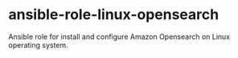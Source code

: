 # ansible-role-linux-opensearch
Ansible role for install and configure Amazon Opensearch on Linux operating system.

